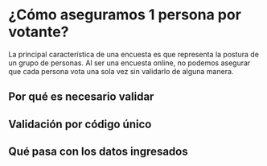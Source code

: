# ¿Cómo aseguramos 1 persona por votante?

La principal característica de una encuesta es que representa la postura de un grupo de personas. Al ser una encuesta online, no podemos asegurar que cada persona vota una sola vez sin validarlo de alguna manera.

## Por qué es necesario validar

## Validación por código único

## Qué pasa con los datos ingresados

